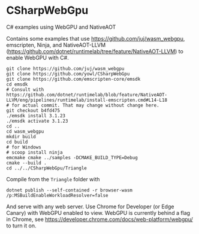 # CSharpWebGpu
C# examples using WebGPU and NativeAOT

Contains some examples that use https://github.com/juj/wasm_webgpu, emscripten, Ninja, and NativeAOT-LLVM (https://github.com/dotnet/runtimelab/tree/feature/NativeAOT-LLVM) to enable WebGPU with C#.

```
git clone https://github.com/juj/wasm_webgpu
git clone https://github.com/yowl/CSharpWebGpu
git clone https://github.com/emscripten-core/emsdk
cd emsdk
# Consult with https://github.com/dotnet/runtimelab/blob/feature/NativeAOT-LLVM/eng/pipelines/runtimelab/install-emscripten.cmd#L14-L18
# for actual commit. That may change without change here.
git checkout b4fd475
./emsdk install 3.1.23
./emsdk activate 3.1.23
cd ..
cd wasm_webgpu
mkdir build
cd build
# for Windows 
# scoop install ninja
emcmake cmake ../samples -DCMAKE_BUILD_TYPE=Debug
cmake --build .
cd ../../CSharpWebGpu/Triangle
```

Compile from the `Triangle` folder with 
```
dotnet publish --self-contained -r browser-wasm /p:MSBuildEnableWorkloadResolver=false
```

And serve with any web server.  Use Chrome for Developer (or Edge Canary) with WebGPU enabled to view.  WebGPU is currently behind a flag in Chrome, see https://developer.chrome.com/docs/web-platform/webgpu/ to turn it on.
